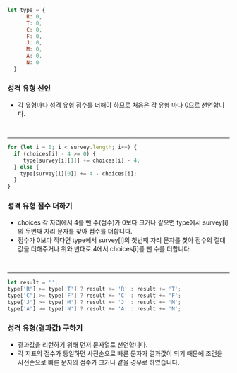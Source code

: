 ```js
let type = {
      R: 0,
      T: 0,
      C: 0,
      F: 0,
      J: 0,
      M: 0,
      A: 0,
      N: 0
  }
```

### 성격 유형 선언
- 각 유형마다 성격 유형 점수를 더해야 하므로 처음은 각 유형 마다 0으로 선언합니다.

<br />

---
```js
for (let i = 0; i < survey.length; i++) {
  if (choices[i] - 4 >= 0) {
     type[survey[i][1]] += choices[i] - 4;
  } else {
    type[survey[i][0]] += 4 - choices[i];
  }
}
```

### 성격 유형 점수 더하기
- choices 각 자리에서 4를 뺀 수(점수)가 0보다 크거나 같으면 type에서 survey[i]의 두번째 자리 문자를 찾아 점수를 더합니다.
- 점수가 0보다 작다면 type에서 survey[i]의 첫번째 자리 문자를 찾아 점수의 절대값을 더해주거나 위와 반대로 4에서 choices[i]를 뺀 수를 더합니다.

<br />

---
```js
let result = '';
type['R'] >= type['T'] ? result += 'R' : result += 'T';
type['C'] >= type['F'] ? result += 'C' : result += 'F';
type['J'] >= type['M'] ? result += 'J' : result += 'M';
type['A'] >= type['N'] ? result += 'A' : result += 'N';
```

### 성격 유형(결과값) 구하기
- 결과값을 리턴하기 위해 먼저 문자열로 선언합니다.
- 각 지표의 점수가 동일하면 사전순으로 빠른 문자가 결과값이 되기 때문에 조건을 사전순으로 빠른 문자의 점수가 크거나 같을 경우로 하였습니다.
